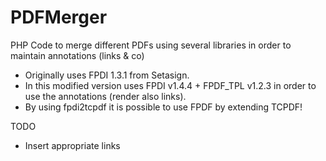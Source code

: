 PDFMerger
=========

PHP Code to merge different PDFs using several libraries in order to maintain annotations (links & co)

* Originally uses FPDI 1.3.1 from Setasign.
* In this modified version uses FPDI v1.4.4 + FPDF_TPL v1.2.3 in order to use the annotations (render also links).
* By using fpdi2tcpdf it is possible to use FPDF by extending TCPDF!

TODO
* Insert appropriate links
